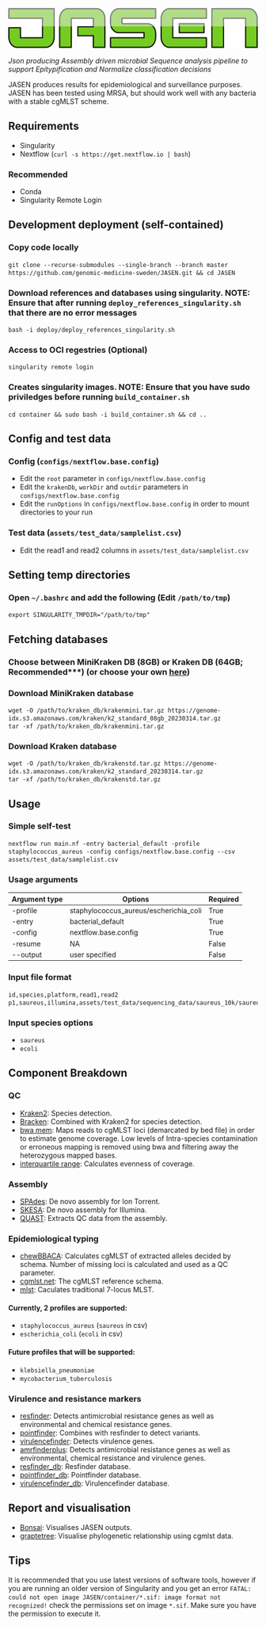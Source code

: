 <p align="center">
  <a href="https://github.com/genomic-medicine-sweden/JASEN">
    <img src="artwork/logo.png"/>
  </a>
</p>

_Json producing Assembly driven microbial Sequence analysis pipeline to support Epitypification and Normalize classification decisions_

JASEN produces results for epidemiological and surveillance purposes.
JASEN has been tested using MRSA, but should work well with any bacteria with a stable cgMLST scheme.

## Requirements

* Singularity
* Nextflow (`curl -s https://get.nextflow.io | bash`)

### Recommended

* Conda
* Singularity Remote Login

## Development deployment (self-contained)

### Copy code locally

```
git clone --recurse-submodules --single-branch --branch master  https://github.com/genomic-medicine-sweden/JASEN.git && cd JASEN
```

### Download references and databases using singularity. NOTE: Ensure that after running `deploy_references_singularity.sh` that there are no error messages

```
bash -i deploy/deploy_references_singularity.sh
```

### Access to OCI regestries (Optional)

```
singularity remote login
```

### Creates singularity images. NOTE: Ensure that you have sudo priviledges before running `build_container.sh`

```
cd container && sudo bash -i build_container.sh && cd ..
```

## Config and test data

### Config (`configs/nextflow.base.config`)

* Edit the `root` parameter in `configs/nextflow.base.config`
* Edit the `krakenDb`, `workDir` and `outdir` parameters in `configs/nextflow.base.config`
* Edit the `runOptions` in `configs/nextflow.base.config` in order to mount directories to your run

### Test data (`assets/test_data/samplelist.csv`)

* Edit the read1 and read2 columns in `assets/test_data/samplelist.csv`

## Setting temp directories

### Open `~/.bashrc` and add the following (Edit `/path/to/tmp`)

```
export SINGULARITY_TMPDIR="/path/to/tmp"
```

## Fetching databases

### Choose between MiniKraken DB (8GB) or Kraken DB (64GB; Recommended***) (or choose your own [here](https://benlangmead.github.io/aws-indexes/k2))

### Download MiniKraken database

```
wget -O /path/to/kraken_db/krakenmini.tar.gz https://genome-idx.s3.amazonaws.com/kraken/k2_standard_08gb_20230314.tar.gz
tar -xf /path/to/kraken_db/krakenmini.tar.gz
```

### Download Kraken database

```
wget -O /path/to/kraken_db/krakenstd.tar.gz https://genome-idx.s3.amazonaws.com/kraken/k2_standard_20230314.tar.gz
tar -xf /path/to/kraken_db/krakenstd.tar.gz
```

## Usage

### Simple self-test

```
nextflow run main.nf -entry bacterial_default -profile staphylococcus_aureus -config configs/nextflow.base.config --csv assets/test_data/samplelist.csv
```

### Usage arguments

| Argument type | Options                                | Required |
| ------------- | -------------------------------------- | -------- |
| -profile      | staphylococcus_aureus/escherichia_coli | True     |
| -entry        | bacterial_default                      | True     |
| -config       | nextflow.base.config                   | True     |
| -resume       | NA                                     | False    |
| --output      | user specified                         | False    |

### Input file format 

```csv
id,species,platform,read1,read2
p1,saureus,illumina,assets/test_data/sequencing_data/saureus_10k/saureus_large_R1_001.fastq.gz,assets/test_data/sequencing_data/saureus_10k/saureus_large_R2_001.fastq.gz
```

### Input species options

* `saureus`
* `ecoli`

## Component Breakdown

### QC

* [Kraken2](https://ccb.jhu.edu/software/kraken2/): Species detection.
* [Bracken](https://ccb.jhu.edu/software/bracken/): Combined with Kraken2 for species detection.
* [bwa mem](https://github.com/lh3/bwa): Maps reads to cgMLST loci (demarcated by bed file) in order to estimate genome coverage. Low levels of Intra-species contamination or erroneous mapping is removed using bwa and filtering away the heterozygous mapped bases.
* [interquartile range](https://en.wikipedia.org/wiki/Interquartile_range): Calculates evenness of coverage.

### Assembly

* [SPAdes](http://cab.spbu.ru/software/spades/): De novo assembly for Ion Torrent.
* [SKESA](https://www.ridom.de/seqsphere/ug/v60/SKESA_Assembler.html): De novo assembly for Illumina.
* [QUAST](http://cab.spbu.ru/software/quast/): Extracts QC data from the assembly.

### Epidemiological typing

* [chewBBACA](https://github.com/B-UMMI/chewBBACA/wiki): Calculates cgMLST of extracted alleles decided by schema. Number of missing loci is calculated and used as a QC parameter.
* [cgmlst.net](https://www.cgmlst.org/ncs/schema/141106/): The cgMLST reference schema.
* [mlst](https://github.com/tseemann/mlst): Caculates traditional 7-locus MLST.

#### Currently, 2 profiles are supported:

* `staphylococcus_aureus` (`saureus` in csv)
* `escherichia_coli` (`ecoli` in csv)

#### Future profiles that will be supported:

* `klebsiella_pneumoniae`
* `mycobacterium_tuberculosis`

### Virulence and resistance markers

* [resfinder](https://bitbucket.org/genomicepidemiology/resfinder/src/master/): Detects antimicrobial resistance genes as well as environmental and chemical resistance genes.
* [pointfinder](https://bitbucket.org/genomicepidemiology/pointfinder/src/master/): Combines with resfinder to detect variants.
* [virulencefinder](https://bitbucket.org/genomicepidemiology/virulencefinder/src/master/): Detects virulence genes.
* [amrfinderplus](https://github.com/ncbi/amr/wiki/Running-AMRFinderPlus): Detects antimicrobial resistance genes as well as environmental, chemical resistance and virulence genes.
* [resfinder_db](https://bitbucket.org/genomicepidemiology/resfinder_db/src/master/): Resfinder database.
* [pointfinder_db](https://bitbucket.org/genomicepidemiology/pointfinder_db/src/master/): Pointfinder database.
* [virulencefinder_db](https://bitbucket.org/genomicepidemiology/virulencefinder_db/src/master/): Virulencefinder database.

## Report and visualisation

* [Bonsai](https://github.com/Clinical-Genomics-Lund/cgviz): Visualises JASEN outputs.
* [graptetree](https://github.com/achtman-lab/GrapeTree): Visualise phylogenetic relationship using cgmlst data.

## Tips

It is recommended that you use latest versions of software tools, however if you are running an older version of Singularity and you get an error `FATAL: could not open image JASEN/container/*.sif: image format not recognized!` check the permissions set on image `*.sif`. Make sure you have the permission to execute it.
